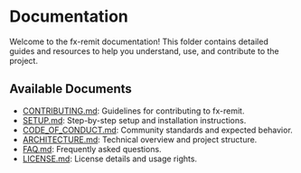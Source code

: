 # Documentation

Welcome to the fx-remit documentation! This folder contains detailed guides and resources to help you understand, use, and contribute to the project.

## Available Documents

- [CONTRIBUTING.md](./CONTRIBUTING.md): Guidelines for contributing to fx-remit.
- [SETUP.md](./SETUP.md): Step-by-step setup and installation instructions.
- [CODE_OF_CONDUCT.md](./CODE_OF_CONDUCT.md): Community standards and expected behavior.
- [ARCHITECTURE.md](./ARCHITECTURE.md): Technical overview and project structure.
- [FAQ.md](./FAQ.md): Frequently asked questions.
- [LICENSE.md](./LICENSE.md): License details and usage rights. 